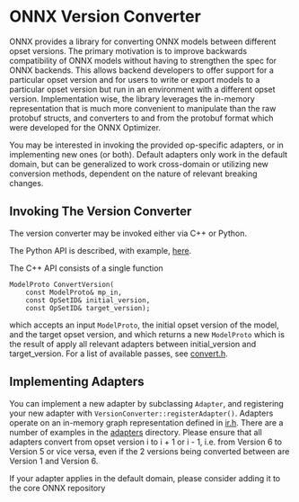 <!--
Copyright (c) ONNX Project Contributors

SPDX-License-Identifier: Apache-2.0
-->

# ONNX Version Converter

ONNX provides a library for converting ONNX models between different
opset versions. The primary motivation is to improve backwards compatibility of ONNX
models without having to strengthen the spec for ONNX backends.  This
allows backend developers to offer support for a particular opset version
and for users to write or export models to a particular opset version but
run in an environment with a different opset version. Implementation wise, the library leverages the in-memory representation that is much more convenient to manipulate than the raw protobuf structs, and converters to and from the protobuf format which were developed for the ONNX Optimizer.

You may be interested in invoking the provided op-specific adapters, or in
implementing new ones (or both). Default adapters only work in the default
domain, but can be generalized to work cross-domain or utilizing new
conversion methods, dependent on the nature of relevant breaking changes.

## Invoking The Version Converter

The version converter may be invoked either via C++ or Python.

The Python API
is described, with example,
[here](PythonAPIOverview.md#converting-version-of-an-onnx-model-within-default-domain-aionnx).

The C++ API consists of a single function

```
ModelProto ConvertVersion(
    const ModelProto& mp_in,
    const OpSetID& initial_version,
    const OpSetID& target_version);
```

which accepts an input `ModelProto`, the initial opset version of the model,
and the target opset version, and which returns a new `ModelProto` which
is the result of apply all relevant adapters between initial_version and
target_version. For a list of available passes, see
[convert.h](/onnx/version_converter/convert.h).

## Implementing Adapters

You can implement a new adapter by subclassing `Adapter`, and registering
your new adapter with `VersionConverter::registerAdapter()`. Adapters operate
on an in-memory graph representation defined in [ir.h](/onnx/common/ir.h).
There are a number of examples in the [adapters](/onnx/version_converter/adapters)
directory.  Please ensure that all adapters convert from opset version i to i + 1
or i - 1, i.e. from Version 6 to Version 5 or vice versa, even if the 2 versions
being converted between are Version 1 and Version 6.

If your adapter applies in the default domain, please consider adding it
to the core ONNX repository
